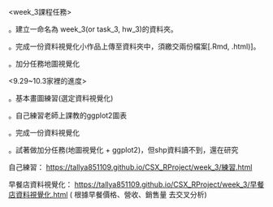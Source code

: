 <week_3課程任務>

。建立一命名為 week_3(or task_3, hw_3)的資料夾。

。完成一份資料視覺化小作品上傳至資料夾中，須繳交兩份檔案[.Rmd, .html)]。

。加分任務地圖視覺化


<9.29~10.3家裡的進度>

。基本畫圖練習(選定資料視覺化)

。自己練習老師上課教的ggplot2圖表

。完成一份資料視覺化

。試著做加分任務(地圖視覺化 + ggplot2)，但shp資料讀不到，還在研究

自己練習：
https://tallya851109.github.io/CSX_RProject/week_3/練習.html

早餐店資料視覺化：
https://tallya851109.github.io/CSX_RProject/week_3/早餐店資料視覺化.html
( 根據早餐價格、營收、銷售量 去交叉分析)


